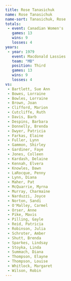 ```yaml
---
title: Rose Tanasichuk
name: Rose Tanasichuk
name-sort: Tanasichuk, Rose
totals:
 - event: Canadian Women's
   games: 13
   wins: 9
   losses: 4
years:
 - year: 1979
   event: Macdonald Lassies
   team: "MB"
   position: Third
   games: 13
   wins: 9
   losses: 4
vs:
 - Bartlett, Sue Ann
 - Bowes, Lorraine
 - Bowles, Lorraine
 - Brown, Joan
 - Clifford, Marion
 - Cutcliffe, Ruth
 - Davis, Barb
 - Despins, Barbara
 - Donnelly, Brenda
 - Dwyer, Patricia
 - Farkas, Elaine
 - Fuller, Lynn
 - Gammon, Shirley
 - Gardiner, Faye
 - Jones, Colleen
 - Kardash, Delaine
 - Kennah, Elvera
 - Knowles, Dawn
 - LaRocque, Penny
 - Lynn, Diana
 - Maher, Pat
 - McQuarrie, Myrna
 - Murray, Charmaine
 - Narduzzi, Joyce
 - Norton, Sandi
 - O'Malley, Carmel
 - Orser, Anne
 - Pike, Mavis
 - Pilling, Gayle
 - Reid, Patricia
 - Robinson, Julia
 - Schroter, Amber
 - Shutt, Brenda
 - Sparkes, Lindsay
 - Stoyka, Linda
 - Summach, Diana
 - Thompson, Elayne
 - Thompson, Louise
 - Whitlock, Margaret
 - Wilson, Robin
---
```

